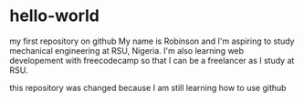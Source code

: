 # hello-world
my first repository on github
My name is Robinson and I'm aspiring to study mechanical engineering at RSU, Nigeria.
I'm also learning web developement with freecodecamp so that I can be a freelancer as I study at RSU.

this repository was changed because I am still learning how to use github
